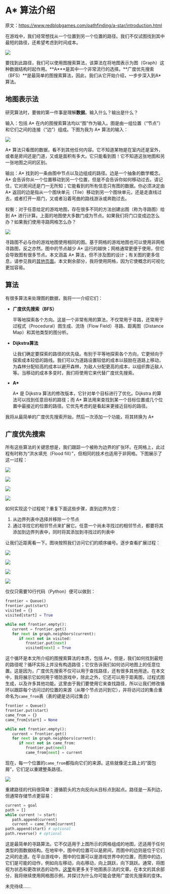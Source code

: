 # A* 算法介绍

原文：https://www.redblobgames.com/pathfinding/a-star/introduction.html

在游戏中，我们经常想找从一个位置到另一个位置的路径。我们不仅试图找到其中最短的路径，还希望考虑到时间成本。

![](../Images/as_1.png)

要找到此路径，我们可以使用图搜索算法，该算法在将地图表示为图（Graph）这种数据结构时起作用。**A\***是其中一个非常流行的选择。**广度优先搜索（BFS）**是最简单的图搜索算法，因此，我们从它开始介绍，一步步深入到A\*算法。

## 地图表示法

研究算法时，要做的第一件事是理解**数据**。输入什么？输出是什么？

输入：包括 A* 在内的图搜索算法均以“图”作为输入。图是由一组位置（“节点”）和它们之间的连接（“边”）组成。下图为我为 A* 算法的输入：

![](../Images/as_2.png)

A* 算法只看图的数据，看不到其他任何内容。它不知道某物是在室内还是室外，或者是房间还是门道，又或是面积有多大。它只能看到图！它不知道这张地图和另一张地图之间的区别。

输出：A* 找到的一条由图中节点以及边组成的路径。边是一个抽象的数学概念。A* 会告诉你从一个位置移动到另一个位置，但是不会告诉你如何移动过去。请记住，它对房间还是门一无所知；它能看到的所有信息只有图的数据。你必须决定由 A* 返回的边是指从一个图块单元（Tile）移动到另一个图块单元，还是走直线过去，或者打开一扇门，又或者沿着弯曲的路线游泳或奔跑过去。

权衡：对于任意给定的游戏地图，存在很多不同的方法创建出图（称为寻路图）给到 A* 进行计算。上面的地图使大多数门成为节点。如果我们将门口变成边怎么办？如果我们使用寻路网格怎么办？

![](../Images/as_3.png)

寻路图不必与你的游戏地图使用相同的图。基于网格的游戏地图也可以使用非网格寻路图，反之亦然。图中的节点越少 A* 运行的越快；网格通常更便于使用，但它会导致图有很多节点。本文涵盖 A* 算法，但不涉及图的设计；有关图的更多信息，请参见我的[其他页面](http://theory.stanford.edu/~amitp/GameProgramming/MapRepresentations.html)。本文剩余部分，我将使用网格，因为它使概念的可视化更加容易。

## 算法

有很多算法来处理图的数据，我将一一介绍它们：

- **广度优先搜索（BFS）**

    平等地探索各个方向。这是一个非常有用的算法，不仅常用于寻路，还常用于过程式（Procedural）图生成、流场（Flow Field）寻路、距离图（Distance Map）和其他类型的图分析。

- **Dijkstra算法**

    让我们确定要探索的路径的优先级。有别于平等地探索各个方向，它更倾向于探索成本较低的路线。我们可以为道路设置较低的成本以鼓励在道路上移动，为森林分配较高的成本以避开森林，为敌人分配更高的成本，以组织靠近敌人等。当移动的成本多变时，我们将使用它来代替广度优先搜索。

- **A\***

    A* 是 Dijkstra 算法的修改版本，它针对单个目标进行了优化。Dijkstra 的算法可以找到任意目标的路径；而 A* 算法用来查找到某一个目标位置或几个位置中最接近的位置的路径。它优先考虑的是看起来更接近目标的路径。

我将从最简单的广度优先搜索开始，然后一次添加一个功能，将其转换为 A*

## 广度优先搜索

所有这些算法的关键思想是，我们跟踪一个被称为边界的扩张环。在网格上，此过程有时称为“洪水填充（Flood fill）”，但相同的技术也适用于非网格。下图展示了这一过程：

![](../Images/as_4_1.png)

![](../Images/as_4_2.png)

![](../Images/as_4_3.png)

![](../Images/as_4_4.png)

如何实现这个过程呢？重复下面这些步骤，直到边界为空：

1. 从边界列表中选择并移除一个节点
2. 通过寻找它的相邻节点来扩展它。任意一个尚未寻找过的相邻节点，都要将其添加到边界列表中，同时将其添加到寻找过的列表中

让我们近距离看一下。图块按照我们访问它们的顺序编号。逐步查看扩展过程：

![](../Images/as_5_1.png)

![](../Images/as_5_2.png)

![](../Images/as_5_3.png)

![](../Images/as_5_4.png)

仅仅只需要10行代码（Python）便可以做到：

```python
frontier = Queue()
frontier.put(start)
visited = {}
visited[start] = True

while not frontier.empty():
   current = frontier.get()
   for next in graph.neighbors(current):
      if next not in visited:
         frontier.put(next)
         visited[next] = True
```

这个循环是本文所介绍的图搜索算法的本质，包括 A*。但是，我们如何找到最短的路径呢？循环实际上并没有构造路径；它仅告诉我们如何访问地图上的任意位置。这是因为，广度优先搜索不仅可以用于查找路径，还有很多其他用途。在本文中，我将展示它如何用于塔防游戏中，除此之外，它还可以用于距离图，过程式图生成，以及许多其他功能。这里由于我们要使用它来查找路径，所以让我们修改循环以跟踪每个访问过的位置的来源（从哪个节点访问到它），并将访问过的集合重命名为`came_from`表（表的键是访问过集合）

```python
frontier = Queue()
frontier.put(start)
came_from = {}
came_from[start] = None

while not frontier.empty():
   current = frontier.get()
   for next in graph.neighbors(current):
      if next not in came_from:
         frontier.put(next)
         came_from[next] = current
```

现在，每一个位置的`came_from`都指向它们的来源。这些就像泥土路上的“面包屑”，它们足以重建整条路径。

![](../Images/as_6.png)

重建路径的代码很简单：遵循箭头的方向反向从目标点到起点。路径是一系列边，但通常存储节点更容易：

```python
current = goal
path = []
while current != start:
   path.append(current)
   current = came_from[current]
path.append(start) # optional
path.reverse() # optional
```

这是最简单的寻路算法。它不仅适用于上图所示的网格组成的地图，还适用于任何类型的图数据结构。在地牢中，图中的位置可以是房间，而图中的边则是位于它们之间的走道。在平台游戏中，图中的位置可以是游戏世界中的位置，而图中的边，它们是可能的动作，例如向左移动，向右移动，向上跳跃，向下跳跃。通常，将图视为状态和更改状态的动作。[这里](http://theory.stanford.edu/~amitp/GameProgramming/MapRepresentations.html)有更多关于地图表示法的文章。在本文的其余部分，我将继续使用网格图示例，并探讨为什么你可能会使用广度优先搜索的变体。



未完待续......